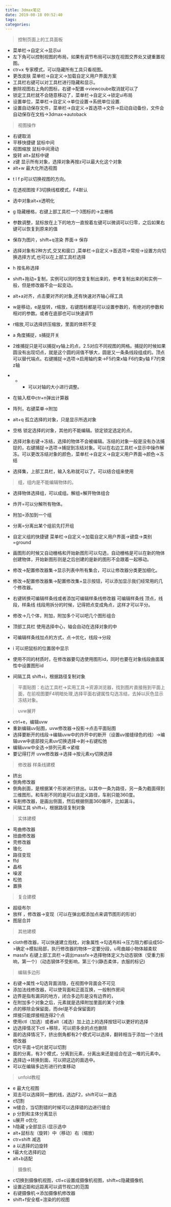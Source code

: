```yaml
---
title: 3dmax笔记
date: 2019-08-18 09:52:40
tags:
categories:
---
```

>控制页面上的工具面板
* 菜单栏->自定义->显示ui
* 左下角可以控制视图的布局，如果有调节布局可以放在视图交界处又键重置视图。
* ctr+x 专家模式，可以隐藏所有工具只看视图。
* 更改皮肤 菜单栏->自定义->加载自定义用户界面方案
* 工具栏右键可以对工具栏进行隐藏和显示。
* 删除视图右上角的图标，右键->配置->viewcoube取消就可以了
* 锁定工具栏就不会随意移动了，菜单栏->自定义->锁定ui布局
* 设置单位，菜单栏->自定义->单位设置->系统单位设置.
* 设置自动保存文件，菜单栏->自定义->首选项->文件->启动自动备份，文件会自动保存在文档->3dmax->autoback

>视图操作
* 右键取消
* 平移快捷键 鼠标中间
* 视图缩放 鼠标中间滑动
* 旋转 alt+鼠标中键
* z键 显示所有对象，选择对象再按z可以最大化这个对象
* alt+w 最大化所选视图
<!-- * ctrl+w 放大可视物体的视图 -->
* t l f p可以切换视图的方向。
* 在透视图按 F3切换线框模式，F4默认 
* 选中对象alt+x透明化
* g 隐藏栅格，右键上部工具栏一个3图标的->主栅格
* 参数调整，鼠标放在上下的地方一直按着左键可以微调可以归零，之后如果右键可以恢复到原来的值
* 保存为图片，shift+q渲染 界面-> 保存

* 选择对象有2种方式,交叉和窗口 ,菜单栏->自定义->首选项->常规->设置方向切换选择方式,也可以在上部工具栏选择
* h 按名称选择

* shift+拖动=复制，实例可以同时改变复制出来的，参考复制出来的和实例一般，但是修改器不会一起变动。
* alt+a对齐，点击要对齐的对象,还有快速对齐轴心得工具
* w是移动，e是旋转，r缩放，右键图标都是可以设置参数的，有绝对的参数和相对的参数。或者在底部也可以快速调节
* r缩放,可以选择挤压缩放，里面的体积不变
* a 角度捕捉，s捕捉开关
* 2维捕捉只是可以捕捉xy轴上的点，2.5对应不同视图的网格。捕捉的时候如果圆没有出现切点，就是这个圆的阔值不够大，圆是又一条条线段组成的。顶点可以替代端点。右键捕捉->选项->启用轴约束->F5约束x轴 F6约束y轴 F7约束z轴
* + - 可以对轴的大小进行调整。
* 在输入框中ctr+n弹出计算器
* 阵列，右键菜单->附加
* alt+q 孤立选择的对象，只是显示所选对象
* 空格 锁定选择的对象，其他的不能编辑。锁定锁定选定的点。
* 选择对象右键->冻结，选择的物体不会被编辑。冻结的对象一般是没有办法捕捉的，右键捕捉->选项->捕捉到冻结对象。可以在右边工具栏->显示中操作解冻。可以更改冻结对象的颜色，菜单栏->自定义->自定义用户界面->颜色->冻结
* 选择集，上部工具栏，输入名称就可以了。可以结合组来使用


>组，组内是不能编辑物体的。
* 选择物体选择组，可以成组。解组=解开物体组合
* 炸开=可以分解所有物体。
* 附加=添加到一个组
* 分离=分离出某个组前先打开组
* 自定义组的快捷键 菜单栏->自定义->加载自定义用户界面->键盘->类别=ground

* 画图形的时候又自动栅格和开始新图形可以勾选，自动栅格是可以在新的物体创建物体，开始新图形则是之后创建的是新的图形不会跟着一起移动。
* 修改->配置修改器集->显示列表中所有集合，可以让修改器分类更加细化。
* 修改->配置修改器集->配置修改集+显示按钮，可以添加显示我们经常用的几个修改器。
* 右键转换可编辑样条线或者添加可编辑样条线修改器 可编辑样条线 顶点，线段，样条线
线段用拆分的时候，记得把点变成角点，这样才可以平分。
* 修改->几个体，附加，附加多个可以吧几个图形组合
* 顶部工具栏 使用选择中心，轴会自动在选择对象的中
* 可编辑样条线加点的方式，点->优化，线段->分段

* i 可以把鼠标的位置居中显示
* 使用不同的材质时，在修改器要勾选使用图形id，同时也要在对象线段曲面属性中设置图形id
* 间隔工具 shift+i，根据路径复制对象

> 平面贴图：右边工具栏->实用工具->资源浏览器，找到图片直接拖到平面上面，在前视图要F4明暗处理,选择平面右键属性勾选冻结，去掉以灰色显示冻结对象。

> uvw展开
* ctrl+e，编辑uvw
* 重新编辑uv贴图，uvw修改器->投影->点击平面贴图
* 选择要断开的线段->编辑uvw中的炸开中的断开（设置uv接缝绿色的线）->编辑uvw中底部按元素uv切换选择->剥->右键松弛
* 编辑uvw中全选->排列元素->紧缩
* 要记得打开 uvw修改器->选择->按元素xy切换选择

> 修改器
> 样条线建模
* 挤出
* 倒角修改器
* 倒角剖面，是根据某个形状进行挤出。以其中一条为路径，另一条为截面得到三维图形。和车削不同的是可以自定义路径，车削只能360度。
* 车削修改器，是画出侧面，然后根据侧面360循环，比如漏斗。
* 间隔工具 shift+i，根据路径复制对象

> 实体建模
* 弯曲修改器
* 扭曲修改器
* 壳修改器
* 锥化
* 路径变现
* ffd
* 晶格
* 噪波
* 松弛
* 置换

> 复合建模
* 超级布尔
* 放样 ，修改器->变现（可以在弹出框添加点来调节图形的形状）
* 图层合并

> 其他建模
* cloth修改器，可以快速建立抱枕，对象属性->勾选布料->压力阻力都设成50->确定->模拟局部，执行修改器的物体一定要分段，u弯曲越小物体越柔软
* massfx 右键上部工具栏->调出massfx->选择物体定义为动态钢体（受重力影响，第一个）（动态钢体不受影响，第三个)(静态柔体，衣服的标记)

> 编辑多边形
* 右键->属性->勾选背面消隐，在视图中背面会不可见
* 添加法线修改器，可以使背面和正面互换，一般制作房间
* 边界是指有漏洞的地方，闭合多边形是没有边界的，
* 在附加多个对象之后，元素就是选择附加里面的某个对象
* 点的移除会保留面，而del是不会保留面的
* 焊接只能焊接相连得2个点
* 使用ctl（加选）或者alt（减选）加上边上的选择按钮可以更好的选择
* 边选择情况下ctl +移除，可以把多余的点也删除
* 面的选择情况下，挤出倒角都有2个模式可以选择，翻转相当于添加一个法线修改器
* 切片平面->切片就可以切割
* 面的分离，有3个模式，分离到元素，分离出来还是组合在这一堆的元素中。
* 选择边->转换到面，可以把这边的面选中。
* 可以在编辑多边形进行约束移动


> unfold教程
* e 最大化视图
* 双击可以选择同一圈的线，选边F2，shift可以一直选
* c切割
* w缝合，当切割错的时候可以选择错的边进行缝合
* p 分割和主体分离显示
* u展开 o优化
* h隐藏 y全部显示 i显示选中
* alt+鼠标左（旋转）中（移动）右（缩放）
* ctr+shift 减选
* a 以选择的边旋转
* f最大化选择的边
* alt+b适配

> 摄像机
* c切换到摄像机视图，ctl+c设置成摄像机视图，shift+c隐藏摄像机
* 设置近距和远距离可以调节视口的范围
* 右键摄像机->添加摄像机修改器
* shift+f安全框=渲染的的视图